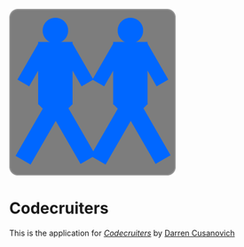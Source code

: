 ![Codecruiters](https://github.com/cusanovich/codecruiters/blob/filling--in-layout/app/assets/images/codecruiters.png)

# Codecruiters

This is the application for [*Codecruiters*](http://codecruiters.com/)
by [Darren Cusanovich](http://lnkd.in/qd_eiD)
